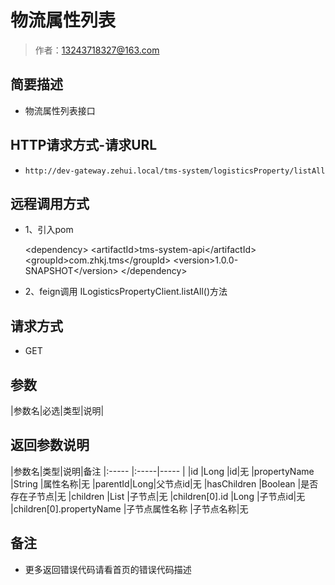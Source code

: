 # 物流属性列表

> 作者：13243718327@163.com

## 简要描述

- 物流属性列表接口

## HTTP请求方式-请求URL
- `http://dev-gateway.zehui.local/tms-system/logisticsProperty/listAll`

## 远程调用方式
- 1、引入pom

	&lt;dependency>
		&lt;artifactId>tms-system-api&lt;/artifactId>
		&lt;groupId>com.zhkj.tms&lt;/groupId>
		&lt;version>1.0.0-SNAPSHOT&lt;/version>
	&lt;/dependency>
- 2、feign调用
ILogisticsPropertyClient.listAll()方法
  
## 请求方式
- GET

## 参数

|参数名|必选|类型|说明|

## 返回参数说明

|参数名|类型|说明|备注
|:-----  |:-----|-----                  |
|id |Long   |id|无
|propertyName  |String   |属性名称|无
|parentId|Long|父节点id|无
|hasChildren  |Boolean   |是否存在子节点|无
|children |List   |子节点|无
|children[0].id |Long   |子节点id|无
|children[0].propertyName |子节点属性名称   |子节点名称|无
## 备注 

- 更多返回错误代码请看首页的错误代码描述